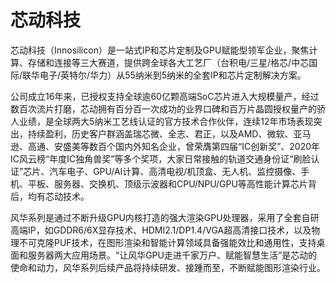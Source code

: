 # 芯动科技

芯动科技（Innosilicon）是一站式IP和芯片定制及GPU赋能型领军企业，聚焦计算、存储和连接等三大赛道，提供跨全球各大工艺厂（台积电/三星/格芯/中芯国际/联华电子/英特尔/华力）从55纳米到5纳米的全套IP和芯片定制解决方案。

公司成立16年来，已授权支持全球逾60亿颗高端SoC芯片进入大规模量产，经过数百次流片打磨，芯动拥有百分百一次成功的业界口碑和百万片晶圆授权量产的骄人业绩，是全球两大5纳米工艺线认证的官方技术合作伙伴，连续12年市场表现突出，持续盈利，历史客户群涵盖瑞芯微、全志、君正，以及AMD、微软、亚马逊、高通、安盛美等数百个国内外知名企业，曾荣膺第四届“IC创新奖”、2020年IC风云榜“年度IC独角兽奖”等多个奖项，大家日常接触的轨道交通身份证“刷脸认证”芯片、汽车电子、GPU/AI计算、高清电视/机顶盒、无人机、监控摄像、手机、平板、服务器、交换机、顶级示波器和CPU/NPU/GPU等高性能计算芯片背后，均有芯动技术。

风华系列是通过不断升级GPU内核打造的强大渲染GPU处理器，采用了全套自研高端IP，如GDDR6/6X显存技术、HDMI2.1/DP1.4/VGA超高清接口技术，以及物理不可克隆PUF技术，在图形渲染和智能计算领域具备强能效比和通用性，支持桌面和服务器两大应用场景。“让风华GPU走进千家万户、赋能智慧生活”是芯动的使命和动力，风华系列后续产品将持续研发、接踵而至，不断赋能图形渲染行业。
